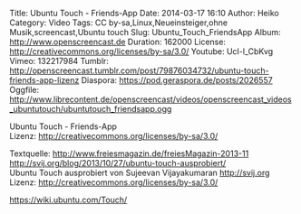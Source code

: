 Title: Ubuntu Touch - Friends-App
Date: 2014-03-17 16:10
Author: Heiko
Category: Video
Tags: CC by-sa,Linux,Neueinsteiger,ohne Musik,screencast,Ubuntu touch
Slug: Ubuntu_Touch_FriendsApp
Album: http://www.openscreencast.de
Duration: 162000
License: http://creativecommons.org/licenses/by-sa/3.0/
Youtube: UcI-l_CbKvg
Vimeo: 132217984
Tumblr: http://openscreencast.tumblr.com/post/79876034732/ubuntu-touch-friends-app-lizenz
Diaspora: https://pod.geraspora.de/posts/2026557
Oggfile: http://www.librecontent.de/openscreencast/videos/openscreencast_videos_ubuntutouch/ubuntutouch_friendsapp.ogg

Ubuntu Touch - Friends-App  
Lizenz: <http://creativecommons.org/licenses/by-sa/3.0/>  
  
Textquelle: <http://www.freiesmagazin.de/freiesMagazin-2013-11>  
<http://svij.org/blog/2013/10/27/ubuntu-touch-ausprobiert/>  
Ubuntu Touch ausprobiert von Sujeevan Vijayakumaran <http://svij.org>  
Lizenz: <http://creativecommons.org/licenses/by-sa/3.0/>  
  
<https://wiki.ubuntu.com/Touch/>

